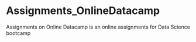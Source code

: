 # Assignments_OnlineDatacamp
Assignments on Online Datacamp is an online assignments for Data Science bootcamp

